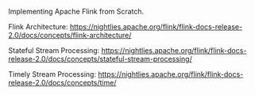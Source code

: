 Implementing Apache Flink from Scratch.

Flink Architecture:
https://nightlies.apache.org/flink/flink-docs-release-2.0/docs/concepts/flink-architecture/

Stateful Stream Processing:
https://nightlies.apache.org/flink/flink-docs-release-2.0/docs/concepts/stateful-stream-processing/

Timely Stream Processing: 
https://nightlies.apache.org/flink/flink-docs-release-2.0/docs/concepts/time/

